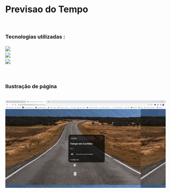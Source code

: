 
  <h1 align-items: center> Previsao do Tempo </h1>
  <br>
  <h3> Tecnologias utilizadas :
  <br>
  <br>
    <img src="https://img.shields.io/badge/HTML5-E34F26?style=for-the-badge&logo=html5&logoColor=white"/>
    <br>
    <img src="https://img.shields.io/badge/CSS-239120?&style=for-the-badge&logo=css3&logoColor=white"/>
    <br>
    <img src="https://img.shields.io/badge/JavaScript-323330?style=for-the-badge&logo=javascript&logoColor=F7DF1E"/>
</h3>
<br>
<h3>Ilustração de página</h3>
<br>
<img src="https://github.com/GuilhermeFPereira/previsao-do-tempo/blob/master/print%20previsao%20do%20tempo.PNG?raw=true"/>
